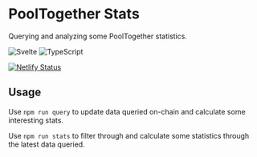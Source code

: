 # PoolTogether Stats

Querying and analyzing some PoolTogether statistics.

![Svelte](https://img.shields.io/badge/svelte-%23f1413d.svg?style=for-the-badge&logo=svelte&logoColor=white)
![TypeScript](https://img.shields.io/badge/typescript-%23007ACC.svg?style=for-the-badge&logo=typescript&logoColor=white)

[![Netlify Status](https://api.netlify.com/api/v1/badges/b1855df2-30cb-4834-a53f-ae21fd018f0e/deploy-status)](https://app.netlify.com/sites/pool-stats/deploys)

## Usage

Use `npm run query` to update data queried on-chain and calculate some interesting stats.

Use `npm run stats` to filter through and calculate some statistics through the latest data queried.
